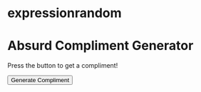 # expressionrandom
<!DOCTYPE html>
<html lang="en">
<head>
    <meta charset="UTF-8">
    <meta name="viewport" content="width=device-width, initial-scale=1.0">
    <title>Absurd Compliment Generator</title>
    <link rel="stylesheet" href="styles.css">
</head>
<body>
    <div class="container">
        <h1>Absurd Compliment Generator</h1>
        <p id="compliment">Press the button to get a compliment!</p>
        <button id="generate">Generate Compliment</button>
    </div>
    <script src="script.js"></script>
</body>
</html>
